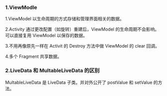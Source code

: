 ### 1.ViewModle

1.ViewModel 以生命周期的方式存储和管理界面相关的数据。

2.Activity 通过更改配置（如旋转）重建后，ViewModel 的生命周期不会影响。可以直接复用 ViewModel 以保存的数据。

3.不用再像原先一样在 Activit 的 Destroy 方法中做 ViewModel 的 clear 回调。

4.多个 Fragment 共享数据。

### 2.LiveData 和 MultableLiveData 的区别

MultableLiveData 是 LiveData 子类。并对外公开了 postValue 和 setValue 的方法。


